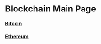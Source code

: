 # Blockchain Main Page 

### [Bitcoin](https://amrita-tifac-cyber-blockchain.github.io/Blockchain-and-Cryptocurrency-Forensics/Blockchain/Bitcoin/)

### [Ethereum](https://amrita-tifac-cyber-blockchain.github.io/Blockchain-and-Cryptocurrency-Forensics/Blockchain/Ethereum/)

